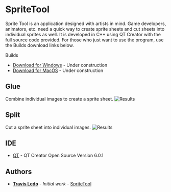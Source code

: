# SpriteTool
 
Sprite Tool is an application designed with artists in mind. Game developers, animators, etc. need a quick way to create sprite sheets and cut sheets into individual sprites as well. It is developed in C++ using QT Creator with the full source code provided. For those who just want to use the program, use the Builds download links below.

Builds
* [Download for Windows](https://github.com/TravisLedo/SpriteTool) - Under construction
* [Download for MacOS](https://github.com/TravisLedo/SpriteTool) - Under construction


## Glue
Combine individual images to create a sprite sheet.
![Results](/screenshots/mergess1.gif?raw=true "")

## Split
Cut a sprite sheet into individual images.
![Results](/screenshots/splitss2.gif?raw=true "")


## IDE

* [QT](https://netbeans.org/) - QT Creator Open Source Version 6.0.1


## Authors

* **[Travis Ledo](https://travisledo.github.io)** - *Initial work* - [SpriteTool](https://github.com/TravisLedo)
